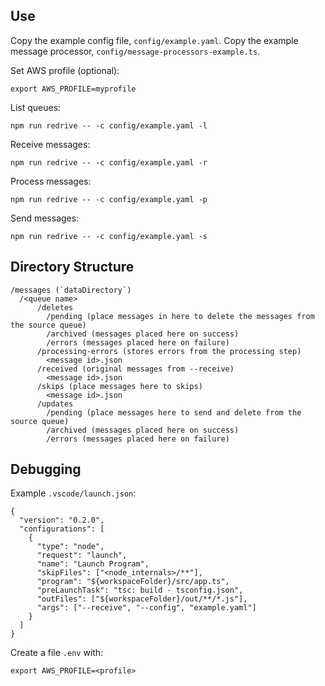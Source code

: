## Use

Copy the example config file, `config/example.yaml`.
Copy the example message processor, `config/message-processors-example.ts`.

Set AWS profile (optional):

`export AWS_PROFILE=myprofile`

List queues:

`npm run redrive -- -c config/example.yaml -l`

Receive messages:

`npm run redrive -- -c config/example.yaml -r`

Process messages:

`npm run redrive -- -c config/example.yaml -p`

Send messages:

`npm run redrive -- -c config/example.yaml -s`

## Directory Structure

```
/messages (`dataDirectory`)
  /<queue name>
      /deletes
        /pending (place messages in here to delete the messages from the source queue)
        /archived (messages placed here on success)
        /errors (messages placed here on failure)
      /processing-errors (stores errors from the processing step)
        <message id>.json
      /received (original messages from --receive)
        <message id>.json
      /skips (place messages here to skips)
        <message id>.json
      /updates
        /pending (place messages here to send and delete from the source queue)
        /archived (messages placed here on success)
        /errors (messages placed here on failure)
```

## Debugging

Example `.vscode/launch.json`:

```
{
  "version": "0.2.0",
  "configurations": [
    {
      "type": "node",
      "request": "launch",
      "name": "Launch Program",
      "skipFiles": ["<node_internals>/**"],
      "program": "${workspaceFolder}/src/app.ts",
      "preLaunchTask": "tsc: build - tsconfig.json",
      "outFiles": ["${workspaceFolder}/out/**/*.js"],
      "args": ["--receive", "--config", "example.yaml"]
    }
  ]
}
```

Create a file `.env` with:

```
export AWS_PROFILE=<profile>
```
